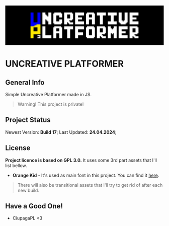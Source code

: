![Logo](https://github.com/CiupagaPL/Uncreative_Platformer/blob/main/Sprites/Title_Background.png)
# UNCREATIVE PLATFORMER

## General Info
Simple Uncreative Platformer made in JS.
> Warning! This project is private!

## Project Status
Newest Version: **Build 17**;
Last Updated: **24.04.2024**;

## License
**Project licence is based on GPL 3.0.** It uses some 3rd part assets that I'll list bellow.
- **Orange Kid** - It's used as main font in this project. You can find it [here](https://www.1001fonts.com/orange-kid-font.html).

> There will also be transitional assets that I'll try to get rid of after each new build.

## Have a Good One!
- CiupagaPL <3


